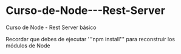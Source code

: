 # Curso-de-Node---Rest-Server
Curso de Node - Rest Server básico

Recordar que debes de ejecutar '''npm install''' para reconstruir los módulos de Node
